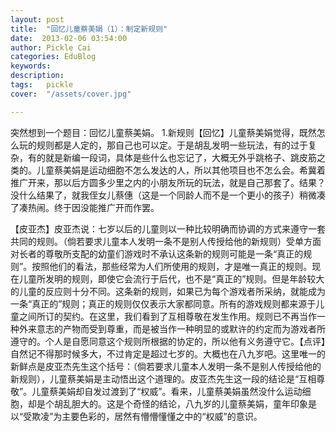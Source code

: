 ```yaml
---
layout: post  
title:  "回忆儿童蔡美娟（1）：制定新规则"
date:  2013-02-06 03:54:00
author: Pickle Cai  
categories: EduBlog  
keywords: 
description:   
tags:	pickle   
cover:  "/assets/cover.jpg"  

---
```


 突然想到一个题目：回忆儿童蔡美娟。 1.新规则【回忆】儿童蔡美娟觉得，既然怎么玩的规则都是人定的，那自己也可以定。于是胡乱发明一些玩法，有的过于复杂，有的就是新编一段词，具体是些什么也忘记了，大概无外乎跳格子、跳皮筋之类的。儿童蔡美娟是运动细胞不怎么发达的人，所以其他项目也不怎么会。希冀着推广开来，那以后方圆多少里之内的小朋友所玩的玩法，就是自己那套了。结果？没什么结果了，就我侄女儿蔡僡（这是一个同龄人而不是一个更小的孩子）稍微凑了凑热闹。终于因没能推广开而作罢。

【皮亚杰】皮亚杰说：七岁以后的儿童则以一种比较明确而协调的方式来遵守一套共同的规则。（倘若要求儿童本人发明一条不是别人传授给他的新规则）受单方面对长者的尊敬所支配的幼童们游戏时不承认这条新的规则可能是一条“真正的规则”。按照他们的看法，那些经常为人们所使用的规则，才是唯一真正的规则。现在儿童所发明的规则，即使它会流行于后代，也不是“真正的”规则。但是年龄较大的儿童的反应则十分不同。这条新的规则，如果已为每个游戏者所采纳，就能成为一条“真正的”规则；真正的规则仅仅表示大家都同意。所有的游戏规则都来源于儿童之间所订的契约。在这里，我们看到了互相尊敬在发生作用。规则已不再当作一种外来意志的产物而受到尊重，而是被当作一种明显的或默许的约定而为游戏者所遵守的。个人是自愿同意这个规则所根据的协定的，所以他有义务遵守它。【点评】自然记不得那时候多大，不过肯定是超过七岁的。大概也在八九岁吧。这里唯一的新鲜点是皮亚杰先生这个括号：（倘若要求儿童本人发明一条不是别人传授给他的新规则），儿童蔡美娟是主动悟出这个道理的。皮亚杰先生这一段的结论是“互相尊敬”。儿童蔡美娟却自发过渡到了“权威”。看来，儿童蔡美娟虽然没什么运动细胞，却是个胡乱胆大的。这是个奇怪的结论，八九岁的儿童蔡美娟，童年印象是以“受欺凌”为主要色彩的，居然有懵懵懂懂之中的“权威”的意识。																

		    
